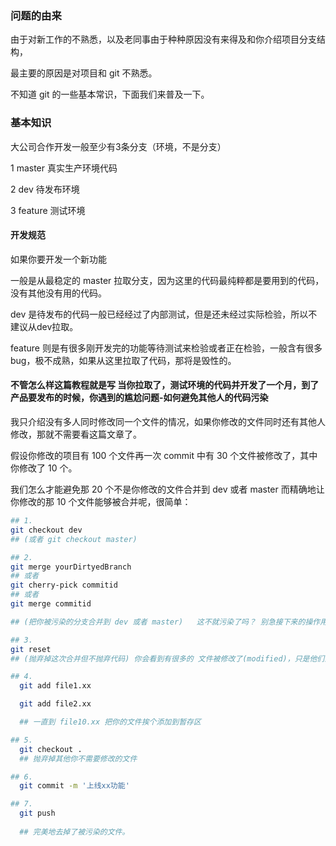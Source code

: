 ### 问题的由来

由于对新工作的不熟悉，以及老同事由于种种原因没有来得及和你介绍项目分支结构，

最主要的原因是对项目和 git 不熟悉。

不知道 git 的一些基本常识，下面我们来普及一下。

### 基本知识

大公司合作开发一般至少有3条分支（环境，不是分支）

1 master 真实生产环境代码

2 dev 待发布环境

3 feature 测试环境

#### 开发规范

如果你要开发一个新功能

一般是从最稳定的 master 拉取分支，因为这里的代码最纯粹都是要用到的代码，没有其他没有用的代码。

dev 是待发布的代码一般已经经过了内部测试，但是还未经过实际检验，所以不建议从dev拉取。

feature 则是有很多刚开发完的功能等待测试来检验或者正在检验，一般含有很多bug，极不成熟，如果从这里拉取了代码，那将是毁性的。

#### 不管怎么样这篇教程就是写 当你拉取了，测试环境的代码并开发了一个月，到了产品要发布的时候，你遇到的尴尬问题-如何避免其他人的代码污染

我只介绍没有多人同时修改同一个文件的情况，如果你修改的文件同时还有其他人修改，那就不需要看这篇文章了。

假设你修改的项目有 100 个文件再一次 commit 中有 30 个文件被修改了，其中你修改了 10 个。

我们怎么才能避免那 20 个不是你修改的文件合并到 dev 或者 master 而精确地让你修改的那 10 个文件能够被合并呢，很简单：
```bash
## 1. 
git checkout dev 
## (或者 git checkout master)

## 2. 
git merge yourDirtyedBranch  
## 或者 
git cherry-pick commitid
## 或者
git merge commitid

## (把你被污染的分支合并到 dev 或者 master)   这不就污染了吗？ 别急接下来的操作用是重点

## 3. 
git reset 
## (抛弃掉这次合并但不抛弃代码) 你会看到有很多的 文件被修改了(modified)，只是他们没有没添加到 暂存区

## 4.
  git add file1.xx

  git add file2.xx

  ## 一直到 file10.xx 把你的文件挨个添加到暂存区

## 5.
  git checkout . 
  ## 抛弃掉其他你不需要修改的文件

## 6.
  git commit -m '上线xx功能'

## 7.
  git push 
  
  ## 完美地去掉了被污染的文件。
```

